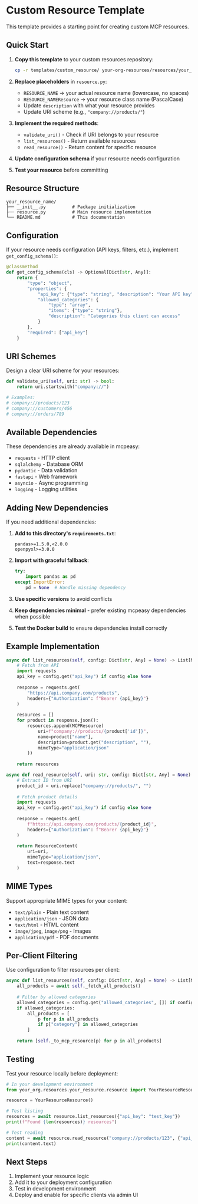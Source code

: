 # Custom Resource Template

This template provides a starting point for creating custom MCP resources.

## Quick Start

1. **Copy this template** to your custom resources repository:
   ```bash
   cp -r templates/custom_resource/ your-org-resources/resources/your_resource_name/
   ```

2. **Replace placeholders** in `resource.py`:
   - `RESOURCE_NAME` → your actual resource name (lowercase, no spaces)
   - `RESOURCE_NAMEResource` → your resource class name (PascalCase)
   - Update `description` with what your resource provides
   - Update URI scheme (e.g., `"company://products/"`)

3. **Implement the required methods**:
   - `validate_uri()` - Check if URI belongs to your resource
   - `list_resources()` - Return available resources
   - `read_resource()` - Return content for specific resource

4. **Update configuration schema** if your resource needs configuration

5. **Test your resource** before committing

## Resource Structure

```
your_resource_name/
├── __init__.py          # Package initialization
├── resource.py          # Main resource implementation
└── README.md            # This documentation
```

## Configuration

If your resource needs configuration (API keys, filters, etc.), implement `get_config_schema()`:

```python
@classmethod
def get_config_schema(cls) -> Optional[Dict[str, Any]]:
    return {
        "type": "object",
        "properties": {
            "api_key": {"type": "string", "description": "Your API key"},
            "allowed_categories": {
                "type": "array",
                "items": {"type": "string"},
                "description": "Categories this client can access"
            }
        },
        "required": ["api_key"]
    }
```

## URI Schemes

Design a clear URI scheme for your resources:

```python
def validate_uri(self, uri: str) -> bool:
    return uri.startswith("company://")

# Examples:
# company://products/123
# company://customers/456
# company://orders/789
```

## Available Dependencies

These dependencies are already available in mcpeasy:
- `requests` - HTTP client
- `sqlalchemy` - Database ORM
- `pydantic` - Data validation
- `fastapi` - Web framework
- `asyncio` - Async programming
- `logging` - Logging utilities

## Adding New Dependencies

If you need additional dependencies:

1. **Add to this directory's `requirements.txt`**:
   ```
   pandas>=1.5.0,<2.0.0
   openpyxl>=3.0.0
   ```

2. **Import with graceful fallback**:
   ```python
   try:
       import pandas as pd
   except ImportError:
       pd = None  # Handle missing dependency
   ```

3. **Use specific versions** to avoid conflicts

4. **Keep dependencies minimal** - prefer existing mcpeasy dependencies when possible

5. **Test the Docker build** to ensure dependencies install correctly

## Example Implementation

```python
async def list_resources(self, config: Dict[str, Any] = None) -> List[MCPResource]:
    # Fetch from API
    import requests
    api_key = config.get("api_key") if config else None
    
    response = requests.get(
        "https://api.company.com/products",
        headers={"Authorization": f"Bearer {api_key}"}
    )
    
    resources = []
    for product in response.json():
        resources.append(MCPResource(
            uri=f"company://products/{product['id']}",
            name=product["name"],
            description=product.get("description", ""),
            mimeType="application/json"
        ))
    
    return resources

async def read_resource(self, uri: str, config: Dict[str, Any] = None) -> ResourceContent:
    # Extract ID from URI
    product_id = uri.replace("company://products/", "")
    
    # Fetch product details
    import requests
    api_key = config.get("api_key") if config else None
    
    response = requests.get(
        f"https://api.company.com/products/{product_id}",
        headers={"Authorization": f"Bearer {api_key}"}
    )
    
    return ResourceContent(
        uri=uri,
        mimeType="application/json",
        text=response.text
    )
```

## MIME Types

Support appropriate MIME types for your content:

- `text/plain` - Plain text content
- `application/json` - JSON data
- `text/html` - HTML content
- `image/jpeg`, `image/png` - Images
- `application/pdf` - PDF documents

## Per-Client Filtering

Use configuration to filter resources per client:

```python
async def list_resources(self, config: Dict[str, Any] = None) -> List[MCPResource]:
    all_products = await self._fetch_all_products()
    
    # Filter by allowed categories
    allowed_categories = config.get("allowed_categories", []) if config else []
    if allowed_categories:
        all_products = [
            p for p in all_products 
            if p["category"] in allowed_categories
        ]
    
    return [self._to_mcp_resource(p) for p in all_products]
```

## Testing

Test your resource locally before deployment:

```python
# In your development environment
from your_org.resources.your_resource.resource import YourResourceResource

resource = YourResourceResource()

# Test listing
resources = await resource.list_resources({"api_key": "test_key"})
print(f"Found {len(resources)} resources")

# Test reading
content = await resource.read_resource("company://products/123", {"api_key": "test_key"})
print(content.text)
```

## Next Steps

1. Implement your resource logic
2. Add it to your deployment configuration
3. Test in development environment
4. Deploy and enable for specific clients via admin UI